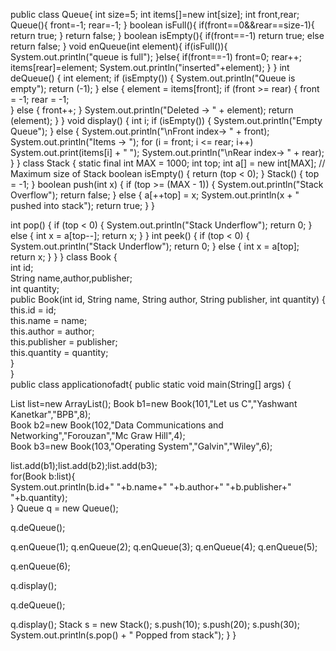 public class Queue{
 int size=5;
 int items[]=new int[size];
 int front,rear;
 Queue(){
 front=-1;
 rear=-1;
 }
 boolean isFull(){
   if(front==0&&rear==size-1){
    return true;
    }
    return false;
   }
   boolean isEmpty(){
     if(front==-1)
      return true;
     else
      return false;
     }
     void enQueue(int element){
      if(isFull()){
        System.out.println("queue is full");
        }else{
          if(front==-1)
             front=0;
             rear++;
             items[rear]=element;
             System.out.println("inserted"+element);
            }
           } 
     int deQueue() {
    int element;
    if (isEmpty()) {
      System.out.println("Queue is empty");
      return (-1);
    } else {
      element = items[front];
      if (front >= rear) {
        front = -1;
        rear = -1;        
         } 
       else {
        front++;
      }
      System.out.println("Deleted -> " + element);
      return (element);
    }
  }
  void display() {
   int i;
    if (isEmpty()) {
      System.out.println("Empty Queue");
    } else {
      System.out.println("\nFront index-> " + front);
      System.out.println("Items -> ");
      for (i = front; i <= rear; i++)
        System.out.print(items[i] + "  ");
      System.out.println("\nRear index-> " + rear);
    }
  }
  class Stack { 
    static final int MAX = 1000; 
    int top; 
    int a[] = new int[MAX]; // Maximum size of Stack 
  boolean isEmpty() 
    { 
        return (top < 0); 
    } 
    Stack() 
    { 
        top = -1; 
    } 
  boolean push(int x) 
    { 
        if (top >= (MAX - 1)) { 
            System.out.println("Stack Overflow"); 
            return false; 
        } 
        else { 
            a[++top] = x; 
            System.out.println(x + " pushed into stack"); 
            return true; 
        } 
    } 
  
  int pop() 
    { 
        if (top < 0) { 
            System.out.println("Stack Underflow"); 
            return 0; 
        } 
        else { 
            int x = a[top--]; 
            return x; 
        } 
    } 
    int peek() 
    { 
        if (top < 0) { 
            System.out.println("Stack Underflow"); 
            return 0; 
        } 
        else { 
            int x = a[top]; 
            return x; 
        } 
    } 
} 
class Book {  
int id;  
String name,author,publisher;  
int quantity;  
public Book(int id, String name, String author, String publisher, int quantity) {  
    this.id = id;  
    this.name = name;  
    this.author = author;  
    this.publisher = publisher;  
    this.quantity = quantity;  
}  
}  
public class applicationofadt{
        public static void main(String[] args) {  
     
   List<Book> list=new ArrayList<Book>();
     Book b1=new Book(101,"Let us C","Yashwant Kanetkar","BPB",8);  
    Book b2=new Book(102,"Data Communications and Networking","Forouzan","Mc Graw Hill",4);  
    Book b3=new Book(103,"Operating System","Galvin","Wiley",6);                                   
                                     
      
   list.add(b1);list.add(b2);list.add(b3);  
   for(Book b:list){  
    System.out.println(b.id+" "+b.name+" "+b.author+" "+b.publisher+" "+b.quantity);  
    } 
   Queue q = new Queue();

   q.deQueue();

    
  q.enQueue(1);
  q.enQueue(2);
  q.enQueue(3);
  q.enQueue(4);
  q.enQueue(5);

    
  q.enQueue(6);

  q.display();

    
   q.deQueue();

    
   q.display();
    Stack s = new Stack(); 
        s.push(10); 
        s.push(20); 
        s.push(30); 
        System.out.println(s.pop() + " Popped from stack"); 
    } 
} 
